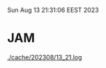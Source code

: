 Sun Aug 13 21:31:06 EEST 2023
# JAM
<a href='./cache/202308/13_21.log'>./cache/202308/13_21.log</a>
